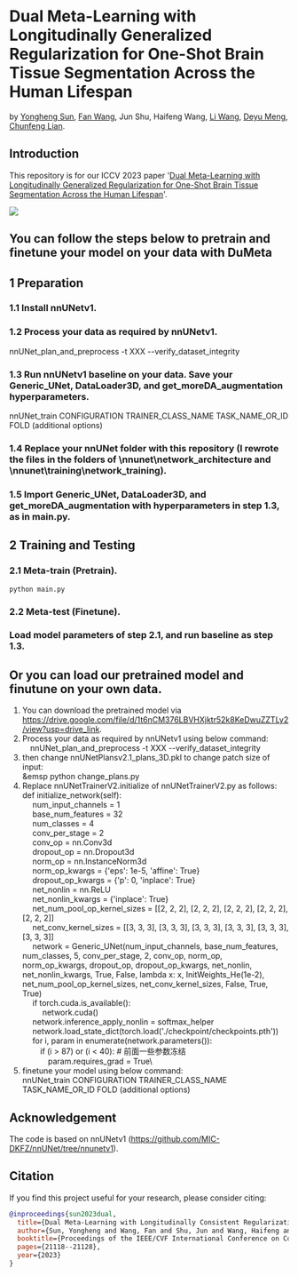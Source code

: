 # Dual Meta-Learning with Longitudinally Generalized Regularization for One-Shot Brain Tissue Segmentation Across the Human Lifespan
by [Yongheng Sun](https://yonghengsun1997.github.io/), [Fan Wang](https://gr.xjtu.edu.cn/en/web/fan.wang), Jun Shu, Haifeng Wang, [Li Wang](https://www.med.unc.edu/radiology/directory/li-wang/), [Deyu Meng](https://gr.xjtu.edu.cn/en/web/dymeng/1), [Chunfeng Lian](https://gr.xjtu.edu.cn/en/web/cflian). 

## Introduction

This repository is for our ICCV 2023 paper '[Dual Meta-Learning with Longitudinally Generalized Regularization for One-Shot Brain Tissue Segmentation Across the Human Lifespan](https://arxiv.org/abs/2308.06774)'. 


![](./picture/DuMeta.PNG)

## You can follow the steps below to pretrain and finetune your model on your data with DuMeta

## 1 Preparation

### 1.1 Install nnUNetv1.

### 1.2 Process your data as required by nnUNetv1.
nnUNet_plan_and_preprocess -t XXX --verify_dataset_integrity

### 1.3 Run nnUNetv1 baseline on your data. Save your Generic_UNet, DataLoader3D, and get_moreDA_augmentation hyperparameters.
nnUNet_train CONFIGURATION TRAINER_CLASS_NAME TASK_NAME_OR_ID FOLD (additional options)

### 1.4 Replace your nnUNet folder with this repository (I rewrote the files in the folders of \nnunet\network_architecture and \nnunet\training\network_training).

### 1.5 Import Generic_UNet, DataLoader3D, and get_moreDA_augmentation with hyperparameters in step 1.3, as in main.py.

## 2 Training and Testing

### 2.1 Meta-train (Pretrain).
```
python main.py
```

### 2.2 Meta-test (Finetune).

### Load model parameters of step 2.1, and run baseline as step 1.3.

## Or you can load our pretrained model and finutune on your own data.
1. You can download the pretrained model via https://drive.google.com/file/d/1t6nCM376LBVHXjktr52k8KeDwuZZTLy2/view?usp=drive_link.
2. Process your data as required by nnUNetv1 using below command:\
   &emsp;nnUNet_plan_and_preprocess -t XXX --verify_dataset_integrity
3. then change nnUNetPlansv2.1_plans_3D.pkl to change patch size of input:\
    &emsp python change_plans.py
4. Replace nnUNetTrainerV2.initialize of nnUNetTrainerV2.py as follows:\
def initialize_network(self):\
    &emsp; num_input_channels = 1\
    &emsp; base_num_features = 32\
    &emsp; num_classes = 4\
    &emsp; conv_per_stage = 2\
    &emsp; conv_op = nn.Conv3d\
    &emsp; dropout_op = nn.Dropout3d\
    &emsp; norm_op = nn.InstanceNorm3d\
    &emsp; norm_op_kwargs = {'eps': 1e-5, 'affine': True}\
    &emsp; dropout_op_kwargs = {'p': 0, 'inplace': True}\
    &emsp; net_nonlin = nn.ReLU\
    &emsp; net_nonlin_kwargs = {'inplace': True}\
    &emsp; net_num_pool_op_kernel_sizes = [[2, 2, 2], [2, 2, 2], [2, 2, 2], [2, 2, 2], [2, 2, 2]]\
    &emsp; net_conv_kernel_sizes = [[3, 3, 3], [3, 3, 3], [3, 3, 3], [3, 3, 3], [3, 3, 3], [3, 3, 3]]\
    &emsp; network = Generic_UNet(num_input_channels, base_num_features, num_classes,
                           5,
                           conv_per_stage, 2, conv_op, norm_op, norm_op_kwargs, dropout_op,
                           dropout_op_kwargs,
                           net_nonlin, net_nonlin_kwargs, True, False, lambda x: x, InitWeights_He(1e-2),
                           net_num_pool_op_kernel_sizes, net_conv_kernel_sizes, False, True, True)\
    &emsp; if torch.cuda.is_available():\
        &emsp; &emsp; network.cuda()\
    &emsp; network.inference_apply_nonlin = softmax_helper\
    &emsp; network.load_state_dict(torch.load('./checkpoint/checkpoints.pth'))\
              &emsp;     for i, param in enumerate(network.parameters()):\
               &emsp;&emsp;     if (i > 87) or (i < 40):  # 前面一些参数冻结\
                     &emsp;&emsp;&emsp;   param.requires_grad = True\
6. finetune your model using below command:\
   nnUNet_train CONFIGURATION TRAINER_CLASS_NAME TASK_NAME_OR_ID FOLD (additional options)


## Acknowledgement
The code is based on nnUNetv1 (https://github.com/MIC-DKFZ/nnUNet/tree/nnunetv1).

## Citation

If you find this project useful for your research, please consider citing:

```bibtex
@inproceedings{sun2023dual,
  title={Dual Meta-Learning with Longitudinally Consistent Regularization for One-Shot Brain Tissue Segmentation Across the Human Lifespan},
  author={Sun, Yongheng and Wang, Fan and Shu, Jun and Wang, Haifeng and Wang, Li and Meng, Deyu and Lian, Chunfeng},
  booktitle={Proceedings of the IEEE/CVF International Conference on Computer Vision},
  pages={21118--21128},
  year={2023}
}
```
